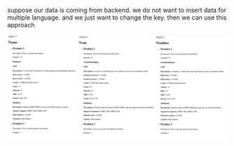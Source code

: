 suppose our data is coming from backend. we do not want to insert data for multiple language. and we just want to change the key. 
then we can use this approach 

![demo](./translated.png)
